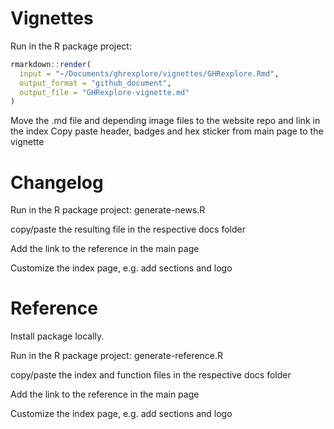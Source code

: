# Vignettes

Run in the R package project:

```r
rmarkdown::render(
  input = "~/Documents/ghrexplore/vignettes/GHRexplore.Rmd",
  output_format = "github_document",
  output_file = "GHRexplore-vignette.md"
)
```
Move the .md file and depending image files to the website repo and link in the index
Copy paste header, badges and hex sticker from main page to the vignette


# Changelog

Run in the R package project: generate-news.R

copy/paste the resulting file in the respective docs folder

Add the link to the reference in the main page

Customize the index page, e.g. add sections and logo


# Reference

Install package locally.

Run in the R package project: generate-reference.R

copy/paste the index and function files in the respective docs folder

Add the link to the reference in the main page

Customize the index page, e.g. add sections and logo
